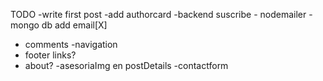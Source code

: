 TODO
-write first post
-add authorcard
-backend suscribe
    - nodemailer
    - mongo db add email[X]
- comments
-navigation
- footer links?
- about?
-asesoriaImg en postDetails
-contactform
